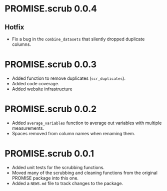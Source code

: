 # PROMISE.scrub 0.0.4

## Hotfix

* Fix a bug in the `combine_datasets` that silently dropped duplicate columns.

# PROMISE.scrub 0.0.3

* Added function to remove duplicates (`scr_duplicates`).
* Added code coverage.
* Added website infrastructure

# PROMISE.scrub 0.0.2

* Added `average_variables` function to average out variables with multiple
measurements.
* Spaces removed from column names when renaming them.

# PROMISE.scrub 0.0.1

* Added unit tests for the scrubbing functions.
* Moved many of the scrubbing and cleaning functions from the original PROMISE
package into this one.
* Added a `NEWS.md` file to track changes to the package.
